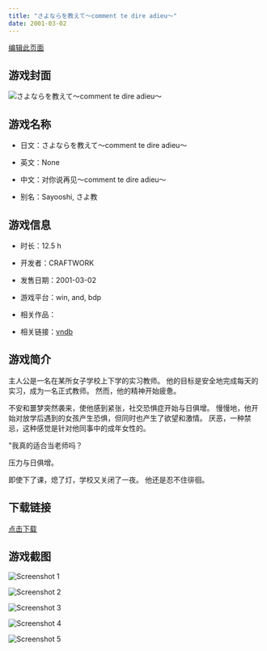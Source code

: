```yaml
---
title: "さよならを教えて～comment te dire adieu～"
date: 2001-03-02
---
```

[编辑此页面](https://github.com/ACG-3/ADV3-source/blob/main/source/_posts/%E3%81%95%E3%82%88%E3%81%AA%E3%82%89%E3%82%92%E6%95%99%E3%81%88%E3%81%A6%EF%BD%9Ecomment%20te%20dire%20adieu%EF%BD%9E.md)

## 游戏封面

![さよならを教えて～comment te dire adieu～](https%3A//pan.timero.xyz/onedrive/img_lib_001/%E3%81%95%E3%82%88%E3%81%AA%E3%82%89%E3%82%92%E6%95%99%E3%81%88%E3%81%A6%EF%BD%9Ecomment%20te%20dire%20adieu%EF%BD%9E_cover.avif)


## 游戏名称

- 日文：さよならを教えて～comment te dire adieu～
- 英文：None
- 中文：对你说再见～comment te dire adieu～

- 别名：Sayooshi, さよ教


## 游戏信息

- 时长：12.5 h
- 开发者：CRAFTWORK
- 发售日期：2001-03-02
- 游戏平台：win, and, bdp
- 相关作品：

- 相关链接：[vndb](https://vndb.org/v1200)


## 游戏简介

主人公是一名在某所女子学校上下学的实习教师。
他的目标是安全地完成每天的实习，成为一名正式教师。
然而，他的精神开始疲惫。

不安和噩梦突然袭来，使他感到紧张，社交恐惧症开始与日俱增。
慢慢地，他开始对放学后遇到的女孩产生恐惧，但同时也产生了欲望和激情。
厌恶，一种禁忌，这种感觉是针对他同事中的成年女性的。

"我真的适合当老师吗？

压力与日俱增。

即使下了课，熄了灯，学校又关闭了一夜。
他还是忍不住徘徊。


## 下载链接

[点击下载](https://pan.timero.xyz/onedrive/adv_lib_001/%E3%81%95%E3%82%88%E3%81%AA%E3%82%89%E3%82%92%E6%95%99%E3%81%88%E3%81%A6%EF%BD%9Ecomment%20te%20dire%20adieu%EF%BD%9E)


## 游戏截图


![Screenshot 1](https%3A//pan.timero.xyz/onedrive/img_lib_001/%E3%81%95%E3%82%88%E3%81%AA%E3%82%89%E3%82%92%E6%95%99%E3%81%88%E3%81%A6%EF%BD%9Ecomment%20te%20dire%20adieu%EF%BD%9E_Screenshot_1.avif)

![Screenshot 2](https%3A//pan.timero.xyz/onedrive/img_lib_001/%E3%81%95%E3%82%88%E3%81%AA%E3%82%89%E3%82%92%E6%95%99%E3%81%88%E3%81%A6%EF%BD%9Ecomment%20te%20dire%20adieu%EF%BD%9E_Screenshot_2.avif)

![Screenshot 3](https%3A//pan.timero.xyz/onedrive/img_lib_001/%E3%81%95%E3%82%88%E3%81%AA%E3%82%89%E3%82%92%E6%95%99%E3%81%88%E3%81%A6%EF%BD%9Ecomment%20te%20dire%20adieu%EF%BD%9E_Screenshot_3.avif)

![Screenshot 4](https%3A//pan.timero.xyz/onedrive/img_lib_001/%E3%81%95%E3%82%88%E3%81%AA%E3%82%89%E3%82%92%E6%95%99%E3%81%88%E3%81%A6%EF%BD%9Ecomment%20te%20dire%20adieu%EF%BD%9E_Screenshot_4.avif)

![Screenshot 5](https%3A//pan.timero.xyz/onedrive/img_lib_001/%E3%81%95%E3%82%88%E3%81%AA%E3%82%89%E3%82%92%E6%95%99%E3%81%88%E3%81%A6%EF%BD%9Ecomment%20te%20dire%20adieu%EF%BD%9E_Screenshot_5.avif)

